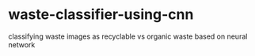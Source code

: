 # waste-classifier-using-cnn
classifying waste images as recyclable vs organic waste based on neural network
